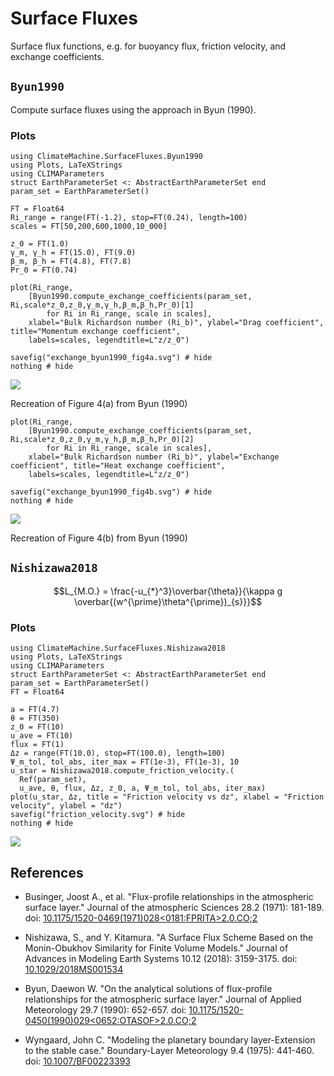 # Surface Fluxes

Surface flux functions, e.g. for buoyancy flux, friction velocity, and exchange coefficients.

## `Byun1990`

Compute surface fluxes using the approach in Byun (1990).

### Plots

```@example byun1990
using ClimateMachine.SurfaceFluxes.Byun1990
using Plots, LaTeXStrings
using CLIMAParameters
struct EarthParameterSet <: AbstractEarthParameterSet end
param_set = EarthParameterSet()

FT = Float64
Ri_range = range(FT(-1.2), stop=FT(0.24), length=100)
scales = FT[50,200,600,1000,10_000]

z_0 = FT(1.0)
γ_m, γ_h = FT(15.0), FT(9.0)
β_m, β_h = FT(4.8), FT(7.8)
Pr_0 = FT(0.74)

plot(Ri_range,
    [Byun1990.compute_exchange_coefficients(param_set, Ri,scale*z_0,z_0,γ_m,γ_h,β_m,β_h,Pr_0)[1]
        for Ri in Ri_range, scale in scales],
    xlabel="Bulk Richardson number (Ri_b)", ylabel="Drag coefficient", title="Momentum exchange coefficient",
    labels=scales, legendtitle=L"z/z_0")

savefig("exchange_byun1990_fig4a.svg") # hide
nothing # hide
```
![](exchange_byun1990_fig4a.svg)

Recreation of Figure 4(a) from Byun (1990)

```@example byun1990
plot(Ri_range,
    [Byun1990.compute_exchange_coefficients(param_set, Ri,scale*z_0,z_0,γ_m,γ_h,β_m,β_h,Pr_0)[2]
        for Ri in Ri_range, scale in scales],
    xlabel="Bulk Richardson number (Ri_b)", ylabel="Exchange coefficient", title="Heat exchange coefficient",
    labels=scales, legendtitle=L"z/z_0")

savefig("exchange_byun1990_fig4b.svg") # hide
nothing # hide
```
![](exchange_byun1990_fig4b.svg)

Recreation of Figure 4(b) from Byun (1990)

## `Nishizawa2018`

```math
L_{M.O.} = \frac{-u_{*}^3}\overbar{\theta}}{\kappa g \overbar{(w^{\prime}\theta^{\prime})_{s}}}
```


### Plots
```@example
using ClimateMachine.SurfaceFluxes.Nishizawa2018
using Plots, LaTeXStrings
using CLIMAParameters
struct EarthParameterSet <: AbstractEarthParameterSet end
param_set = EarthParameterSet()
FT = Float64

a = FT(4.7)
θ = FT(350)
z_0 = FT(10)
u_ave = FT(10)
flux = FT(1)
Δz = range(FT(10.0), stop=FT(100.0), length=100)
Ψ_m_tol, tol_abs, iter_max = FT(1e-3), FT(1e-3), 10
u_star = Nishizawa2018.compute_friction_velocity.(
  Ref(param_set),
  u_ave, θ, flux, Δz, z_0, a, Ψ_m_tol, tol_abs, iter_max)
plot(u_star, Δz, title = "Friction velocity vs dz", xlabel = "Friction velocity", ylabel = "dz")
savefig("friction_velocity.svg") # hide
nothing # hide
```
![](friction_velocity.svg)

## References

- Businger, Joost A., et al. "Flux-profile relationships in the atmospheric surface
  layer." Journal of the atmospheric Sciences 28.2 (1971): 181-189.
  doi: [10.1175/1520-0469(1971)028<0181:FPRITA>2.0.CO;2](https://doi.org/10.1175/1520-0469(1971)028<0181:FPRITA>2.0.CO;2)

- Nishizawa, S., and Y. Kitamura. "A Surface Flux Scheme Based on the Monin-Obukhov
  Similarity for Finite Volume Models." Journal of Advances in Modeling Earth Systems
  10.12 (2018): 3159-3175.
  doi: [10.1029/2018MS001534](https://doi.org/10.1029/2018MS001534)

- Byun, Daewon W. "On the analytical solutions of flux-profile relationships for the
  atmospheric surface layer." Journal of Applied Meteorology 29.7 (1990): 652-657.
  doi: [10.1175/1520-0450(1990)029<0652:OTASOF>2.0.CO;2](https://doi.org/10.1175/1520-0450(1990)029<0652:OTASOF>2.0.CO;2)

- Wyngaard, John C. "Modeling the planetary boundary layer-Extension to the stable case."
  Boundary-Layer Meteorology 9.4 (1975): 441-460.
  doi: [10.1007/BF00223393](https://doi.org/10.1007/BF00223393)
